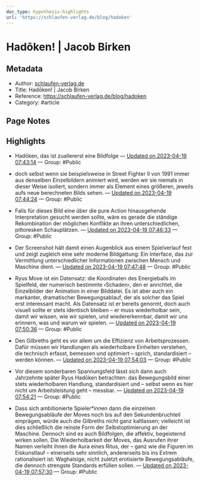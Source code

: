 ```yaml
---
doc_type: hypothesis-highlights
url: 'https://schlaufen-verlag.de/blog/hadoken'
---
```


# Hadōken! | Jacob Birken

## Metadata
- Author: [schlaufen-verlag.de]()
- Title: Hadōken! | Jacob Birken
- Reference: https://schlaufen-verlag.de/blog/hadoken
- Category: #article

## Page Notes
## Highlights
- Hadōken, das ist zuallererst eine Bildfolge — [Updated on 2023-04-19 07:43:14](https://hyp.is/FDYhft51Ee2prstoHVwF8w/schlaufen-verlag.de/blog/hadoken) — Group: #Public

- doch selbst wenn sie beispielsweise in Street Fighter II von 1991 immer aus denselben Einzelbildern animiert wird, werden wir sie niemals in dieser Weise isoliert, sondern immer als Element eines größeren, jeweils aufs neue berechneten Bilds sehen. — [Updated on 2023-04-19 07:44:24](https://hyp.is/PZEyDN51Ee2lWas4_WR1bw/schlaufen-verlag.de/blog/hadoken) — Group: #Public

- Falls für dieses Bild eine über die pure Action hinausgehende Interpretation gesucht werden sollte, wäre es gerade die ständige Rekombination der möglichen Konflikte an ihren unterschiedlichen, pittoresken Schauplätzen. — [Updated on 2023-04-19 07:46:33](https://hyp.is/ikYIIN51Ee22Do_83IRUvQ/schlaufen-verlag.de/blog/hadoken) — Group: #Public

- Der Screenshot hält damit einen Augenblick aus einem Spielverlauf fest und zeigt zugleich eine sehr moderne Bildgattung: Ein Interface, das zur Vermittlung unterschiedlicher Informationen zwischen Mensch und Maschine dient. — [Updated on 2023-04-19 07:47:48](https://hyp.is/t0SQMN51Ee2yCC9CB5e_lQ/schlaufen-verlag.de/blog/hadoken) — Group: #Public

- Ryus Move ist ein Datensatz: die Koordinaten des Energieballs im Spielfeld, der numerisch bestimmte ‹Schaden›, den er anrichtet, die Einzelbilder der Animation in einer Bilddatei. Es ist aber auch ein markanter, dramatischer Bewegungsablauf, der als solcher das Spiel erst interessant macht. Als Datensatz ist er bereits genormt, doch auch visuell sollte er stets identisch bleiben – er muss wiederholbar sein, damit wir wissen, wie wir spielen, und wiedererkennbar, damit wir uns erinnern, was und warum wir spielen. — [Updated on 2023-04-19 07:50:36](https://hyp.is/G4abkt52Ee2XQQfIkg-JEQ/schlaufen-verlag.de/blog/hadoken) — Group: #Public

- Den Gilbreths geht es vor allem um die Effizienz von Arbeitsprozessen. Dafür müssen wir Handlungen als wiederholbare Einheiten verstehen, die technisch erfasst, bemessen und optimiert – sprich, standardisiert – werden können. — [Updated on 2023-04-19 07:54:03](https://hyp.is/lvHeLN52Ee22Ez_sJ9DfrQ/schlaufen-verlag.de/blog/hadoken) — Group: #Public

- Vor diesem sonderbaren Spannungsfeld lässt sich dann auch Jahrzehnte später Ryus Hadōken betrachten: das Bewegungsbild einer stets wiederholbaren Handlung, standardisiert und – selbst wenn es hier nicht um Arbeitsleistung geht – messbar. — [Updated on 2023-04-19 07:54:21](https://hyp.is/obDAEt52Ee2XpWupFNciGQ/schlaufen-verlag.de/blog/hadoken) — Group: #Public

- Dass sich ambitionierte Spieler*innen dann die einzelnen Bewegungsabläufe der Moves noch bis auf den Sekundenbruchteil einprägen, würde auch die Gilbreths nicht ganz kaltlassen; vielleicht ist dies schließlich die reinste Form der Selbstoptimierung an der Maschine. Dennoch sind es auch Bildfolgen, die affektiv, begeisternd wirken sollen. Die Wiederholbarkeit der Moves, das Ausrufen ihrer Namen verleiht ihnen die Aura eines Ritus, der – ganz wie die Figuren im Eiskunstlauf – einerseits sehr sinnlich, andererseits bis ins Extrem rationalisiert ist: Waghalsige, nicht zuletzt erotisierte Bewegungsabläufe, die dennoch strengste Standards erfüllen sollen. — [Updated on 2023-04-19 07:57:30](https://hyp.is/Ei82hN53Ee2EGN_jbL6yRw/schlaufen-verlag.de/blog/hadoken) — Group: #Public



